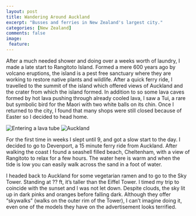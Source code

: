 ```yaml
---
layout: post
title: Wandering Around Auckland
excerpt: "Busses and ferries in New Zealand's largest city."
categories: [New Zealand]
comments: false
image:
 feature:
---
```


After a much needed shower and doing over a weeks worth of laundry, I made a late start to Rangitoto Island. Formed a mere 600 years ago by volcano eruptions, the island is a pest free sanctuary where they are working to restore native plants and wildlife. After a quick ferry ride, I travelled to the summit of the island which offered views of Auckland and the crater from which the island formed. In addition to so some lava caves formed by hot lava pushing through already cooled lava, I saw a Tui, a rare but symbolic bird for the Maori with two white balls on its chin. Once I returned to the city, I found that many shops were still closed because of Easter so I decided to head home.

![Entering a lava tube](https://imgur.com/FIZD2Dvl.jpg) ![Auckland](https://i.imgur.com/GaxihJPl.jpg)

For the first time in weeks I slept until 9, and got a slow start to the day. I decided to go to Devenport, a 15 minute ferry ride from Auckland. After walking the coast I found a seashell filled beach, Cheltenham, with a view of Rangitoto to relax for a few hours. The water here is warm and when the tide is low you can easily walk across the sand in a foot of water.

I headed back to Auckland for some vegetarian ramen and to go to the Sky Tower. Standing at ?? ft, it’s taller than the Eiffel Tower. I timed my trip to coincide with the sunset and I was not let down. Despite clouds, the sky lit up in dark pinks and oranges before falling dark. Although they offer “skywalks” (walks on the outer rim of the Tower), I can’t imagine doing it, even one of the models they have on the advertisement looks terrified.
